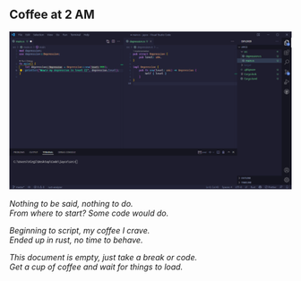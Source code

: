 ## Coffee at 2 AM

![coffee flavouring](./img/preview.png)

_Nothing to be said, nothing to do._<br>
_From where to start? Some code would do._

_Beginning to script, my coffee I crave._<br>
_Ended up in rust, no time to behave._

_This document is empty, just take a break or code._<br>
_Get a cup of coffee and wait for things to load._
